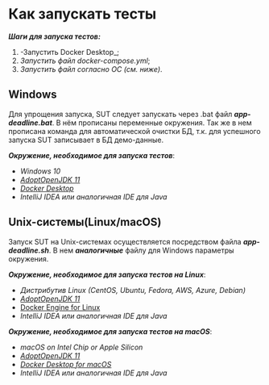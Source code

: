 # Как запускать тесты
*__Шаги для запуска тестов:__*
1. -Запустить Docker Desktop_;
2. _Запустить файл docker-compose.yml_;
3. _Запустить файл согласно ОС (см. ниже)_.

## Windows
Для упрощения запуска, SUT следует запускать через .bat файл *__app-deadline.bat__*. В нём прописаны переменные окружения. 
Так же в нем прописана команда для автоматической очистки БД, т.к. для успешного запуска SUT записывает в БД демо-данные.

*__Окружение, необходимое для запуска тестов__*:
* _Windows 10_
* _[AdoptOpenJDK 11](https://adoptopenjdk.net/)_
* _[Docker Desktop](https://www.docker.com/products/docker-desktop)_
* _IntelliJ IDEA или аналогичная IDE для Java_


## Unix-системы(Linux/macOS)
Запуск SUT на Unix-системах осуществляется посредством файла *__app-deadline.sh__*. В нем *__аналогичные__* файлу для Windows параметры окружения.

*__Окружение, необходимое для запуска тестов на Linux__*:
* _Дистрибутив Linux (CentOS, Ubuntu, Fedora, AWS, Azure, Debian)_
* _[AdoptOpenJDK 11](https://adoptopenjdk.net/)_
* [Docker Engine for Linux](https://hub.docker.com/search?offering=community&operating_system=linux&q=&type=edition)
* _IntelliJ IDEA или аналогичная IDE для Java_
  
*__Окружение, необходимое для запуска тестов на macOS__*:
* _macOS on Intel Chip or Apple Silicon_
* _[AdoptOpenJDK 11](https://adoptopenjdk.net/)_
* _[Docker Desktop for macOS](https://www.docker.com/products/docker-desktop)_
* _IntelliJ IDEA или аналогичная IDE для Java_
